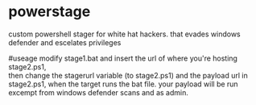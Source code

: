 # powerstage
custom powershell stager for white hat hackers. that evades windows defender and escelates privileges

#useage
modify stage1.bat and insert the url of where you're hosting stage2.ps1,    
then change the stagerurl variable (to stage2.ps1) and the payload url in stage2.ps1, 
when the target runs the bat file. your payload will be run excempt from windows defender scans and as admin.


